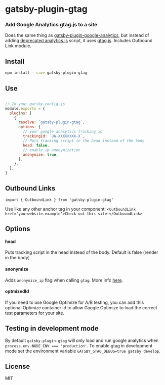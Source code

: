 # gatsby-plugin-gtag
### Add Google Analytics gtag.js to a site

Does the same thing as
[gatsby-plugin-google-analytics](https://github.com/gatsbyjs/gatsby/tree/master/packages/gatsby-plugin-google-analytics),
but instead of adding [deprecated analytics.js](https://developers.google.com/analytics/devguides/collection/gtagjs/migration)
script, it uses
[gtag.js](https://developers.google.com/analytics/devguides/collection/gtagjs/). Includes Outbound Link module.

## Install

```bash
npm install --save gatsby-plugin-gtag
```

## Use

```js

// In your gatsby-config.js
module.exports = {
  plugins: [
    {
      resolve: `gatsby-plugin-gtag`,
      options: {
        // your google analytics tracking id
        trackingId: `UA-XXXXXXXX-X`,
        // Puts tracking script in the head instead of the body
        head: false,
        // enable ip anonymization
        anonymize: true,
      },
    },
  ],
}

```
## Outbound Links
`import { OutboundLink } from 'gatsby-plugin-gtag'`

Use like any other anchor tag in your component:
`<OutboundLink href='yourwebsite.example'>Check out this site!</OutboundLink>`

## Options

#### head

Puts tracking script in the head instead of the body. Default is false (render in the body)

#### anonymize

Adds `anonymize_ip` flag when calling `gtag`. More info
[here](https://developers.google.com/analytics/devguides/collection/gtagjs/ip-anonymization).

#### optmizedId

If you need to use Google Optimize for A/B testing, you can add this optional Optimize container id to allow Google Optimize to load the correct test parameters for your site.

## Testing in development mode

By default `gatsby-plugin-gtag` will only load and run google analytics when `process.env.NODE_ENV === 'production'`.
To enable gtag in development mode set the environment variable `GATSBY_GTAG_DEBUG=true gatsby develop`.

## License

MIT
